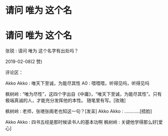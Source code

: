 # 请问 唯为 这个名

# 请问 唯为 这个名

张锐 : 请问 唯为 这个名字有出处吗？

2019-02-08(2 赞)

评论区：

Akko Akko : 唯天下至诚，为能尽其性 A0 : 喂喂喂，听得见吗，听得见吗

枫树岭 : “唯为尽性”，这四个字出自《中庸》，“唯天下至诚，为能尽其性”。只有极端真诚的人，才能充分发挥他的本性。 随笔里有写。[玫瑰]

枫树岭 : 老师，张璁张阁老也知这一句？[发呆] Akko Akko : ............[捂脸]

Akko Akko : 四书五经是那时候读书人的基本功啊 枫树岭 : 关键他学得那么好[爱心]